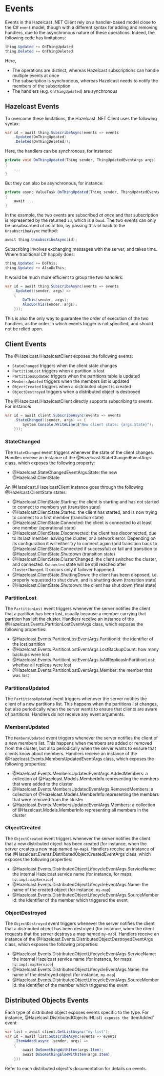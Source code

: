# Events

Events in the Hazelcast .NET Client rely on a handler-based model close to the C# `event` model, though with a different syntax for adding and removing handlers, due to the asynchronous nature of these operations. Indeed, the following code has limitations:

```csharp
thing.Updated += OnThingUpdated;
thing.Deleted += OnThingDeleted;
```

Here,

* The operations are distinct, whereas Hazelcast subscriptions can handle multiple events at once
* The subscription is synchronous, whereas Hazelcast needs to notify the members of the subscription
* The handlers (e.g. `OnThingUpdated`) are synchronous

## Hazelcast Events

To overcome these limitations, the Hazelcast .NET Client uses the following syntax:

```csharp
var id = await thing.SubscribeAsync(events => events
    .Updated(OnThingUpdated)
    .Deleted(OnThingDeleted));
```

Here, the handlers can be synchronous, for instance:

```csharp
private void OnThingUpdated(Thing sender, ThingUpdatedEventArgs args)
{ 
    ...
}
```

But they can also be asynchronous, for instance:

```csharp
private async ValueTask OnThingUpdated(Thing sender, ThingUpdatedEventArgs args)
{
    await ...
}
```

In the example, the two events are subscribed *at once* and that subscription is represented by the returned `id`, which is a `Guid`. The two events can only be unsubscribed *at once* too, by passing this `id` back to the `UnsubscribeAsync` method:

```csharp
await thing.UnsubscribeAsync(id);
```

Subscribing involves exchanging messages with the server, and takes time. Where traditional C# happily does:

```csharp
thing.Updated += DoThis;
thing.Updated += AlsoDoThis;
```

It would be much more efficient to group the two handlers:

```csharp
var id = await thing.SubscribeAsync(events => events
    .Updated((sender, args) => 
    {
        DoThis(sender, args);
        AlsoDoThis(sender, args);
    }));
```

This is also the only way to guarantee the order of execution of the two handlers, as the order in which events trigger is not specified, and should not be relied upon.

## Client Events

The @Hazelcast.IHazelcastClient exposes the following events:

* `StateChanged` triggers when the client state changes
* `PartitionLost` triggers when a partition is lost
* `PartitionsUpdated` triggers when the partitions table is updated
* `MembersUpdated` triggers when the members list is updated
* `ObjectCreated` triggers when a distributed object is created
* `ObjectDestroyed` triggers when a distributed object is destroyed

The @Hazelcast.IHazelcastClient directly supports subscribing to events. For instance:

```csharp
var id = await client.SubscribeAsync(events => events
    .StateChanged((sender, args) => {
        System.Console.WriteLine($"New client state: {args.State}");
    }));
```

### StateChanged

The `StateChanged` event triggers whenever the state of the client changes. Handles receive an instance of the @Hazelcast.StateChangedEventArgs class, which exposes the following property:
* @Hazelcast.StateChangedEventArgs.State: the new @Hazelcast.ClientState

An @Hazelcast.IHazelcastClient instance goes through the following @Hazelcast.ClientState states:
* @Hazelcast.ClientState.Starting: the client is starting and has not started to connect to members yet (transition state)
* @Hazelcast.ClientState.Started: the client has started, and is now trying to connect to a first member (transition state)
* @Hazelcast.ClientState.Connected: the client is connected to at least one member (operational state)
* @Hazelcast.ClientState.Disconnected: the client has disconnected, due to its last member leaving the cluster, or a network error. Depending on its configuration it will either try to connect again (and transition back to @Hazelcast.ClientState.Connected if successful) or fail and transition to @Hazelcast.ClientState.Shutdown (transition state)
* @Hazelcast.ClientState.ClusterChanged: the client switched the cluster, and connected. `Connected` state will be still reached after `ClusterChanged`. It occurs only if failover happened.
* @Hazelcast.ClientState.ShuttingDown: the client has been disposed, i.e. properly requested to shut down, and is shutting down (transition state)
* @Hazelcast.ClientState.Shutdown: the client has shut down (final state)

### PartitionLost

The `PartitionLost` event triggers whenever the server notifies the client that a partition has been lost, usually because a member carrying that partition has left the cluster. Handlers receive an instance of the @Hazelcast.Events.PartitionLostEventArgs class, which exposes the following properties:
* @Hazelcast.Events.PartitionLostEventArgs.PartitionId: the identifier of the lost partition
* @Hazelcast.Events.PartitionLostEventArgs.LostBackupCount: how many backups were lost
* @Hazelcast.Events.PartitionLostEventArgs.IsAllReplicasInPartitionLost: whether all replicas were lost
* @Hazelcast.Events.PartitionLostEventArgs.Member: the member that was lost

### PartitionsUpdated

The `PartitionsUpdated` event triggers whenever the server notifies the client of a new partitions list. This happens when the partitions list changes, but also periodically when the server wants to ensure that clients are aware of partitions. Handlers do not receive any event arguments.

### MembersUpdated

The `MembersUpdated` event triggers whenever the server notifies the client of a new members list. This happens when members are added or removed from the cluster, but also periodically when the server wants to ensure that clients know about members. Handlers receive an instance of the @Hazelcast.Events.MembersUpdatedEventArgs class, which exposes the following properties:
* @Hazelcast.Events.MembersUpdatedEventArgs.AddedMembers: a collection of @Hazelcast.Models.MemberInfo representing the members that were added to the cluster
* @Hazelcast.Events.MembersUpdatedEventArgs.RemovedMembers: a collection of @Hazelcast.Models.MemberInfo representing the members that were removed from the cluster
* @Hazelcast.Events.MembersUpdatedEventArgs.Members: a collection of @Hazelcast.Models.MemberInfo representing all members in the cluster

### ObjectCreated

The `ObjectCreated` event triggers whenever the server notifies the client that a new distributed object has been created (for instance, when the server creates a new map named `my-map`). Handlers receive an instance of the @Hazelcast.Events.DistributedObjectCreatedEventArgs class, which exposes the following properties:
* @Hazelcast.Events.DistributedObjectLifecycleEventArgs.ServiceName: the internal Hazelcast service name (for instance, for maps, `hz:impl:mapService`)
* @Hazelcast.Events.DistributedObjectLifecycleEventArgs.Name: the name of the created object (for instance, `my-map`)
* @Hazelcast.Events.DistributedObjectLifecycleEventArgs.SourceMemberId: the identifier of the member which triggered the event

### ObjectDestroyed

The `ObjectDestroyed` event triggers whenever the server notifies the client that a distributed object has been destroyed (for instance, when the client requests that the server destroys a map named `my-map`). Handlers receive an instance of the @Hazelcast.Events.DistributedObjectDestroyedEventArgs class, which exposes the following properties:
* @Hazelcast.Events.DistributedObjectLifecycleEventArgs.ServiceName: the internal Hazelcast service name (for instance, for maps, `hz:impl:mapService`)
* @Hazelcast.Events.DistributedObjectLifecycleEventArgs.Name: the name of the destroyed object (for instance, `my-map`)
* @Hazelcast.Events.DistributedObjectLifecycleEventArgs.SourceMemberId: the identifier of the member which triggered the event

## Distributed Objects Events

Each type of distributed object exposes events specific to the type. For instance, @Hazelcast.DistributedObjects.IHList`1 exposes the `ItemAdded` event:

```csharp
var list = await client.GetListAsync("my-list");
var id = await list.SubscribeAsync(events => events
    .ItemAdded(async (sender, args) => 
    {
        await DoSomethingWithItem(args.Item);
        await DoSomethingElseWithItem(args.Item);
    }))
```

Refer to each distributed object's documentation for details on events.